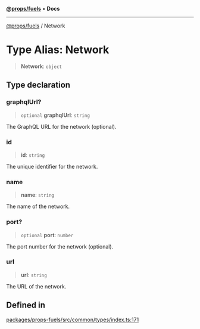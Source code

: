 [**@props/fuels**](../README.md) • **Docs**

***

[@props/fuels](../README.md) / Network

# Type Alias: Network

> **Network**: `object`

## Type declaration

### graphqlUrl?

> `optional` **graphqlUrl**: `string`

The GraphQL URL for the network (optional).

### id

> **id**: `string`

The unique identifier for the network.

### name

> **name**: `string`

The name of the network.

### port?

> `optional` **port**: `number`

The port number for the network (optional).

### url

> **url**: `string`

The URL of the network.

## Defined in

[packages/props-fuels/src/common/types/index.ts:171](https://github.com/Props-Labs/octane/blob/2f5b62c99caca23a485b671ce2fbd114bfd5aae1/packages/props-fuels/src/common/types/index.ts#L171)
